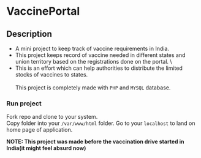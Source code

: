 # VaccinePortal

## Description
* A mini project to keep track of vaccine requirements in India. 
* This project keeps record of vaccine needed in different states and union territory based on the registrations done on the portal. \
* This is an effort which can help authorities to distribute the limited stocks of vaccines to states.\
\
This project is completely made with `PHP` and `MYSQL` database.

### Run project
Fork repo and clone to your system.\
Copy folder into your `/var/www/html` folder.
Go to your `localhost` to land on home page of application.

**NOTE: This project was made before the vaccination drive started in India(it might feel absurd now)**

